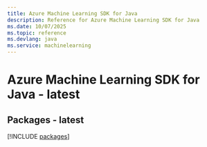 ```yaml
---
title: Azure Machine Learning SDK for Java
description: Reference for Azure Machine Learning SDK for Java
ms.date: 10/07/2025
ms.topic: reference
ms.devlang: java
ms.service: machinelearning
---
```

# Azure Machine Learning SDK for Java - latest
## Packages - latest
[!INCLUDE [packages](machine-learning-index.md)]
